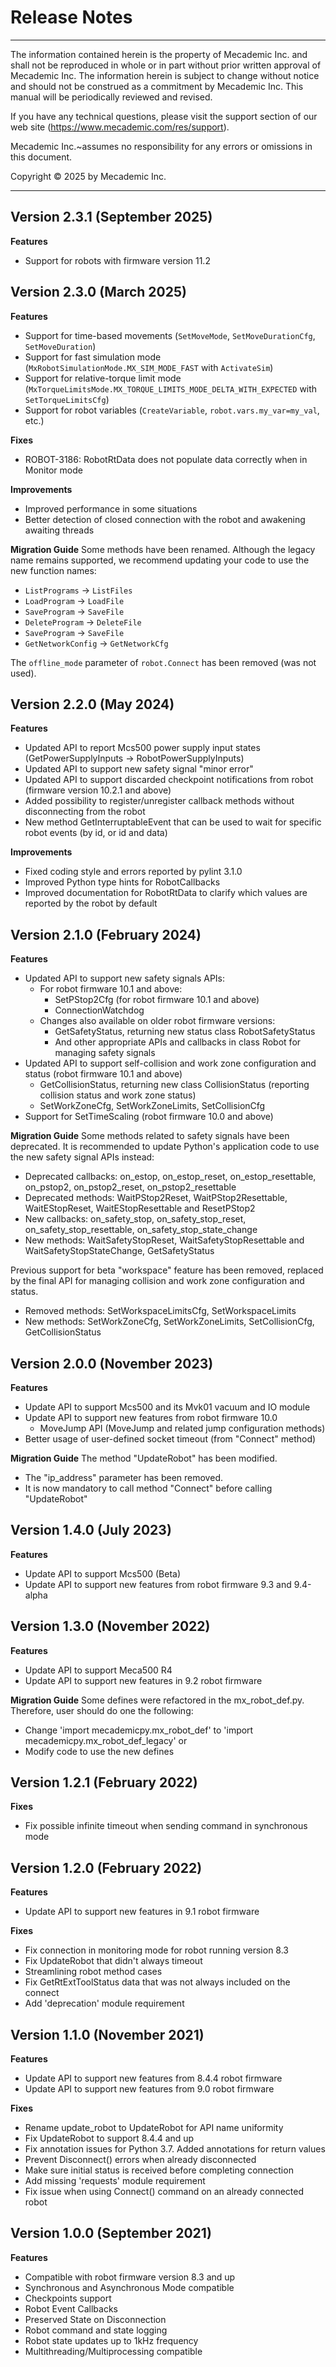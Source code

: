 # Release Notes
---
The information contained herein is the property of Mecademic Inc. and shall not be reproduced in whole or in part without prior written approval of Mecademic Inc. The information herein is subject to change without notice and should not be construed as a commitment by Mecademic Inc. This manual will be periodically reviewed and revised.

If you have any technical questions, please visit the support section of our web site (https://www.mecademic.com/res/support).

Mecademic Inc.~assumes no responsibility for any errors or omissions in this document.

Copyright &copy; 2025 by Mecademic Inc.

---
## Version 2.3.1 (September 2025)
**Features**
- Support for robots with firmware version 11.2

## Version 2.3.0 (March 2025)
**Features**
- Support for time-based movements (`SetMoveMode`, `SetMoveDurationCfg`, `SetMoveDuration`)
- Support for fast simulation mode (`MxRobotSimulationMode.MX_SIM_MODE_FAST` with `ActivateSim`)
- Support for relative-torque limit mode (`MxTorqueLimitsMode.MX_TORQUE_LIMITS_MODE_DELTA_WITH_EXPECTED` with `SetTorqueLimitsCfg`)
- Support for robot variables (`CreateVariable`, `robot.vars.my_var=my_val`, etc.)

**Fixes**
- ROBOT-3186: RobotRtData does not populate data correctly when in Monitor mode

**Improvements**
- Improved performance in some situations
- Better detection of closed connection with the robot and awakening awaiting threads

**Migration Guide**
Some methods have been renamed. Although the legacy name remains supported, we recommend updating your
code to use the new function names:
- `ListPrograms` -> `ListFiles`
- `LoadProgram` -> `LoadFile`
- `SaveProgram` -> `SaveFile`
- `DeleteProgram` -> `DeleteFile`
- `SaveProgram` -> `SaveFile`
- `GetNetworkConfig` -> `GetNetworkCfg`

The `offline_mode` parameter of `robot.Connect` has been removed (was not used).

## Version 2.2.0 (May 2024)
**Features**
- Updated API to report Mcs500 power supply input states (GetPowerSupplyInputs -> RobotPowerSupplyInputs)
- Updated API to support new safety signal "minor error"
- Updated API to support discarded checkpoint notifications from robot (firmware version 10.2.1 and above)
- Added possibility to register/unregister callback methods without disconnecting from the robot
- New method GetInterruptableEvent that can be used to wait for specific robot events (by id, or id and data)

**Improvements**
- Fixed coding style and errors reported by pylint 3.1.0
- Improved Python type hints for RobotCallbacks
- Improved documentation for RobotRtData to clarify which values are reported by the robot by default

## Version 2.1.0 (February 2024)
**Features**
- Updated API to support new safety signals APIs:
  - For robot firmware 10.1 and above:
    - SetPStop2Cfg (for robot firmware 10.1 and above)
    - ConnectionWatchdog
  - Changes also available on older robot firmware versions:
    - GetSafetyStatus, returning new status class RobotSafetyStatus
    - And other appropriate APIs and callbacks in class Robot for managing safety signals
- Updated API to support self-collision and work zone configuration and status (robot firmware 10.1 and above)
  - GetCollisionStatus, returning new class CollisionStatus (reporting collision status and work zone status)
  - SetWorkZoneCfg, SetWorkZoneLimits, SetCollisionCfg
- Support for SetTimeScaling (robot firmware 10.0 and above)

**Migration Guide**
Some methods related to safety signals have been deprecated. It is recommended to update Python's application code to
use the new safety signal APIs instead:
- Deprecated callbacks: on_estop, on_estop_reset, on_estop_resettable, on_pstop2, on_pstop2_reset, on_pstop2_resettable
- Deprecated methods: WaitPStop2Reset, WaitPStop2Resettable, WaitEStopReset, WaitEStopResettable and ResetPStop2
- New callbacks: on_safety_stop, on_safety_stop_reset, on_safety_stop_resettable, on_safety_stop_state_change
- New methods: WaitSafetyStopReset, WaitSafetyStopResettable and WaitSafetyStopStateChange, GetSafetyStatus

Previous support for beta "workspace" feature has been removed, replaced by the final API for managing collision
and work zone configuration and status.
- Removed methods: SetWorkspaceLimitsCfg, SetWorkspaceLimits
- New methods: SetWorkZoneCfg, SetWorkZoneLimits, SetCollisionCfg, GetCollisionStatus

## Version 2.0.0 (November 2023)

**Features**
- Update API to support Mcs500 and its Mvk01 vacuum and IO module
- Update API to support new features from robot firmware 10.0
  - MoveJump API (MoveJump and related jump configuration methods)
- Better usage of user-defined socket timeout (from "Connect" method)

**Migration Guide**
The method "UpdateRobot" has been modified.
- The "ip_address" parameter has been removed.
- It is now mandatory to call method "Connect" before calling "UpdateRobot"

## Version 1.4.0 (July 2023)

**Features**
- Update API to support Mcs500 (Beta)
- Update API to support new features from robot firmware 9.3 and 9.4-alpha

## Version 1.3.0 (November 2022)

**Features**
- Update API to support Meca500 R4
- Update API to support new features in 9.2 robot firmware

**Migration Guide**
Some defines were refactored in the mx_robot_def.py. Therefore, user should do one the following:
- Change 'import mecademicpy.mx_robot_def' to 'import mecademicpy.mx_robot_def_legacy'
or
- Modify code to use the new defines

## Version 1.2.1 (February 2022)

**Fixes**
- Fix possible infinite timeout when sending command in synchronous mode

## Version 1.2.0 (February 2022)

**Features**
- Update API to support new features in 9.1 robot firmware

**Fixes**
- Fix connection in monitoring mode for robot running version 8.3
- Fix UpdateRobot that didn't always timeout
- Streamlining robot method cases
- Fix GetRtExtToolStatus data that was not always included on the connect
- Add 'deprecation' module requirement

## Version 1.1.0 (November 2021)

**Features**
- Update API to support new features from 8.4.4 robot firmware
- Update API to support new features from 9.0 robot firmware

**Fixes**
- Rename update_robot to UpdateRobot for API name uniformity
- Fix UpdateRobot to support 8.4.4 and up
- Fix annotation issues for Python 3.7. Added annotations for return values
- Prevent Disconnect() errors when already disconnected
- Make sure initial status is received before completing connection
- Add missing 'requests' module requirement
- Fix issue when using Connect() command on an already connected robot

## Version 1.0.0 (September 2021)

**Features**
- Compatible with robot firmware version 8.3 and up
- Synchronous and Asynchronous Mode compatible
- Checkpoints support
- Robot Event Callbacks
- Preserved State on Disconnection
- Robot command and state logging
- Robot state updates up to 1kHz frequency
- Multithreading/Multiprocessing compatible